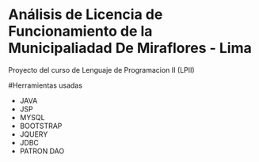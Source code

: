 # Análisis de Licencia de Funcionamiento de la Municipaliadad De Miraflores - Lima
Proyecto del curso de Lenguaje de Programacion II (LPII)

#Herramientas usadas
- JAVA
- JSP
- MYSQL
- BOOTSTRAP
- JQUERY
- JDBC
- PATRON DAO
